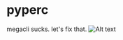 # pyperc

megacli sucks.
let's fix that.
![Alt text](/../screenshots/screenshots/pyperc800.png?raw=true "pyPerc")
